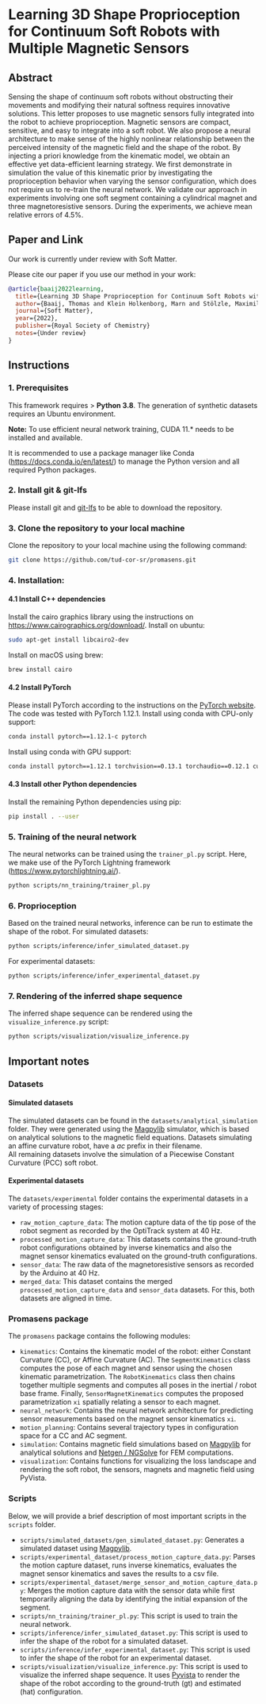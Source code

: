 # Learning 3D Shape Proprioception for Continuum Soft Robots with Multiple Magnetic Sensors
## Abstract
Sensing the shape of continuum soft robots without obstructing their movements and modifying their natural softness requires innovative solutions. 
This letter proposes to use magnetic sensors fully integrated into the robot to achieve proprioception. 
Magnetic sensors are compact, sensitive, and easy to integrate into a soft robot.
We also propose a neural architecture to make sense of the highly nonlinear relationship between the perceived intensity of the magnetic field and the shape of the robot. 
By injecting a priori knowledge from the kinematic model, we obtain an effective yet data-efficient learning strategy. 
We first demonstrate in simulation the value of this kinematic prior by investigating the proprioception behavior when varying the sensor configuration, which does not require us to re-train the neural network. 
We validate our approach in experiments involving one soft segment containing a cylindrical magnet and three magnetoresistive sensors. 
During the experiments, we achieve mean relative errors of 4.5%.

## Paper and Link
Our work is currently under review with Soft Matter.

Please cite our paper if you use our method in your work:
````bibtex
@article{baaij2022learning,
  title={Learning 3D Shape Proprioception for Continuum Soft Robots with Multiple Magnetic Sensors},
  author={Baaij, Thomas and Klein Holkenborg, Marn and Stölzle, Maximilian and van der Tuin, Daan and Naaktgeboren, Jonatan and Babuska, Robert and Della Santina, Cosimo},
  journal={Soft Matter},
  year={2022},
  publisher={Royal Society of Chemistry}
  notes={Under review}
}
````

## Instructions

### 1. Prerequisites
This framework requires > **Python 3.8**. The generation of synthetic datasets requires an Ubuntu environment. 

**Note:** To use efficient neural network training, CUDA 11.* needs to be installed and available.

It is recommended to use a package manager like Conda (https://docs.conda.io/en/latest/) to manage the Python version 
and all required Python packages.

### 2. Install git & git-lfs
Please install git and [git-lfs](https://git-lfs.github.com/) to be able to download the repository.

### 3. Clone the repository to your local machine
Clone the repository to your local machine using the following command:
```bash
git clone https://github.com/tud-cor-sr/promasens.git
```

### 4. Installation:
#### 4.1 Install C++ dependencies
Install the cairo graphics library using the instructions on https://www.cairographics.org/download/.
Install on ubuntu:
```bash
sudo apt-get install libcairo2-dev
```
Install on macOS using brew:
```bash
brew install cairo
```

#### 4.2 Install PyTorch
Please install PyTorch according to the instructions on the [PyTorch website](https://pytorch.org/get-started/locally/).
The code was tested with PyTorch 1.12.1.
Install using conda with CPU-only support:

```bash
conda install pytorch==1.12.1-c pytorch
```

Install using conda with GPU support:

```bash
conda install pytorch==1.12.1 torchvision==0.13.1 torchaudio==0.12.1 cudatoolkit=11.6 -c pytorch -c conda-forge
```

#### 4.3 Install other Python dependencies
Install the remaining Python dependencies using pip:

```bash
pip install . --user
```

### 5. Training of the neural network
The neural networks can be trained using the `trainer_pl.py` script. 
Here, we make use of the PyTorch Lightning framework (https://www.pytorchlightning.ai/).
```bash
python scripts/nn_training/trainer_pl.py
```

### 6. Proprioception
Based on the trained neural networks, inference can be run to estimate the shape of the robot.
For simulated datasets:

```bash
python scripts/inference/infer_simulated_dataset.py
```

For experimental datasets:

```bash
python scripts/inference/infer_experimental_dataset.py
```

### 7. Rendering of the inferred shape sequence
The inferred shape sequence can be rendered using the `visualize_inference.py` script:

```bash
python scripts/visualization/visualize_inference.py
```

## Important notes

### Datasets

#### Simulated datasets
The simulated datasets can be found in the `datasets/analytical_simulation` folder. 
They were generated using the [Magpylib](https://magpylib.readthedocs.io/en/latest/) simulator, which is based on analytical solutions to the magnetic field equations.
Datasets simulating an affine curvature robot, have a _ac_ prefix in their filename.  
All remaining datasets involve the simulation of a Piecewise Constant Curvature (PCC) soft robot.

#### Experimental datasets
The `datasets/experimental` folder contains the experimental datasets in a variety of processing stages:
- `raw_motion_capture_data`: The motion capture data of the tip pose of the robot segment as recorded by the OptiTrack system at 40 Hz.
- `processed_motion_capture_data`: This datasets contains the ground-truth robot configurations obtained by inverse kinematics and also the magnet sensor kinematics evaluated on the ground-truth configurations.
- `sensor_data`: The raw data of the magnetoresistive sensors as recorded by the Arduino at 40 Hz.
- `merged_data`: This dataset contains the merged `processed_motion_capture_data` and `sensor_data` datasets. For this, both datasets are aligned in time.

### Promasens package
The `promasens` package contains the following modules:
- `kinematics`: Contains the kinematic model of the robot: either Constant Curvature (CC), or Affine Curvature (AC). The `SegmentKinematics` class computes the pose of each magnet and sensor using the chosen kinematic parametrization. The `RobotKinematics` class then chains together multiple segments and computes all poses in the inertial / robot base frame. Finally, `SensorMagnetKinematics` computes the proposed parametrization `xi` spatially relating a sensor to each magnet. 
- `neural_network`: Contains the neural network architecture for predicting sensor measurements based on the magnet sensor kinematics `xi`.
- `motion_planning`: Contains several trajectory types in configuration space for a CC and AC segment.
- `simulation`: Contains magnetic field simulations based on [Magpylib](https://magpylib.readthedocs.io/en/latest/) for analytical solutions and [Netgen / NGSolve](https://ngsolve.org) for FEM computations.
- `visualization`: Contains functions for visualizing the loss landscape and rendering the soft robot, the sensors, magnets and magnetic field using PyVista.

### Scripts
Below, we will provide a brief description of most important scripts in the `scripts` folder.
- `scripts/simulated_datasets/gen_simulated_dataset.py`: Generates a simulated dataset using [Magpylib](https://magpylib.readthedocs.io/en/latest/).
- `scripts/experimental_dataset/process_motion_capture_data.py`: Parses the motion capture dataset, runs inverse kinematics, evaluates the magnet sensor kinematics and saves the results to a csv file.
- `scripts/experimental_dataset/merge_sensor_and_motion_capture_data.py`: Merges the motion capture data with the sensor data while first temporarily aligning the data by identifying the initial expansion of the segment.
- `scripts/nn_training/trainer_pl.py`: This script is used to train the neural network.
- `scripts/inference/infer_simulated_dataset.py`: This script is used to infer the shape of the robot for a simulated dataset.
- `scripts/inference/infer_experimental_dataset.py`: This script is used to infer the shape of the robot for an experimental dataset.
- `scripts/visualization/visualize_inference.py`: This script is used to visualize the inferred shape sequence. It uses [Pyvista](https://docs.pyvista.org/) to render the shape of the robot according to the ground-truth (gt) and estimated (hat) configuration.